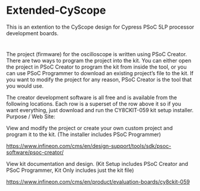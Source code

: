 # Extended-CyScope
This is an extention to the CyScope design for Cypress PSoC 5LP processor development boards.
#
The project (firmware) for the oscilloscope is written using PSoC Creator. There are two ways to program the project into the kit. You can either open the project in PSoC Creator to program the kit from inside the tool, or you can use PSoC Programmer to download an existing project’s file to the kit. If you want to modify the project for any reason, PSoC Creator is the tool that you would use.

The creator development software is all free and is available from the following locations. Each row is a superset of the row above it so if you want everything, just download and run the CY8CKIT-059 kit setup installer.
Purpose	/ Web Site:

View and modify the project or create your own custom project and program it to the kit. (The installer includes PSoC Programmer)	

https://www.infineon.com/cms/en/design-support/tools/sdk/psoc-software/psoc-creator/

View kit documentation and design. 
(Kit Setup includes PSoC Creator and PSoC Programmer, Kit Only includes just the kit file)	

https://www.infineon.com/cms/en/product/evaluation-boards/cy8ckit-059
